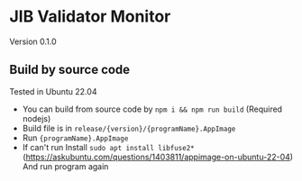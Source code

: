 # JIB Validator Monitor

Version 0.1.0

## Build by source code

Tested in Ubuntu 22.04

- You can build from source code by `npm i && npm run build` (Required nodejs)
- Build file is in `release/{version}/{programName}.AppImage`
- Run `{programName}.AppImage`
- If can't run Install `sudo apt install libfuse2*` (https://askubuntu.com/questions/1403811/appimage-on-ubuntu-22-04) And run program again
